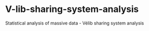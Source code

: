 # V-lib-sharing-system-analysis
Statistical analysis of massive data - Vélib sharing system analysis
